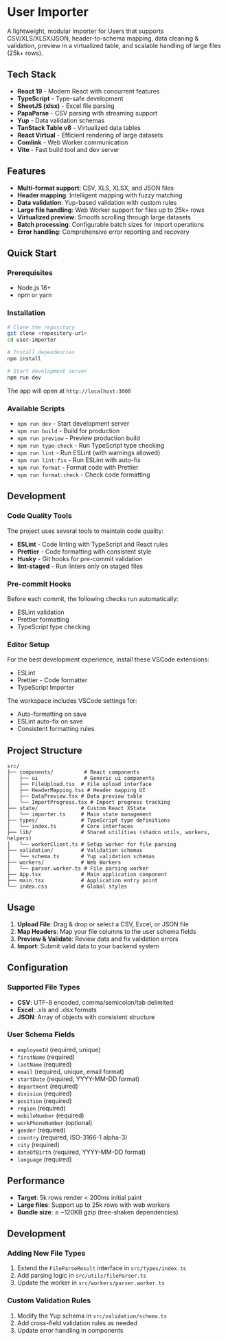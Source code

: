 # User Importer

A lightweight, modular importer for Users that supports CSV/XLS/XLSX/JSON, header-to-schema mapping, data cleaning & validation, preview in a virtualized table, and scalable handling of large files (25k+ rows).

## Tech Stack

- **React 19** - Modern React with concurrent features
- **TypeScript** - Type-safe development
- **SheetJS (xlsx)** - Excel file parsing
- **PapaParse** - CSV parsing with streaming support
- **Yup** - Data validation schemas
- **TanStack Table v8** - Virtualized data tables
- **React Virtual** - Efficient rendering of large datasets
- **Comlink** - Web Worker communication
- **Vite** - Fast build tool and dev server

## Features

- **Multi-format support**: CSV, XLS, XLSX, and JSON files
- **Header mapping**: Intelligent mapping with fuzzy matching
- **Data validation**: Yup-based validation with custom rules
- **Large file handling**: Web Worker support for files up to 25k+ rows
- **Virtualized preview**: Smooth scrolling through large datasets
- **Batch processing**: Configurable batch sizes for import operations
- **Error handling**: Comprehensive error reporting and recovery

## Quick Start

### Prerequisites

- Node.js 18+
- npm or yarn

### Installation

```bash
# Clone the repository
git clone <repository-url>
cd user-importer

# Install dependencies
npm install

# Start development server
npm run dev
```

The app will open at `http://localhost:3000`

### Available Scripts

- `npm run dev` - Start development server
- `npm run build` - Build for production
- `npm run preview` - Preview production build
- `npm run type-check` - Run TypeScript type checking
- `npm run lint` - Run ESLint (with warnings allowed)
- `npm run lint:fix` - Run ESLint with auto-fix
- `npm run format` - Format code with Prettier
- `npm run format:check` - Check code formatting

## Development

### Code Quality Tools

The project uses several tools to maintain code quality:

- **ESLint** - Code linting with TypeScript and React rules
- **Prettier** - Code formatting with consistent style
- **Husky** - Git hooks for pre-commit validation
- **lint-staged** - Run linters only on staged files

### Pre-commit Hooks

Before each commit, the following checks run automatically:

- ESLint validation
- Prettier formatting
- TypeScript type checking

### Editor Setup

For the best development experience, install these VSCode extensions:

- ESLint
- Prettier - Code formatter
- TypeScript Importer

The workspace includes VSCode settings for:

- Auto-formatting on save
- ESLint auto-fix on save
- Consistent formatting rules

## Project Structure

```
src/
├── components/          # React components
│   ├── ui               # Generic ui components
│   ├── FileUpload.tsx  # File upload interface
│   ├── HeaderMapping.tsx # Header mapping UI
│   ├── DataPreview.tsx # Data preview table
│   └── ImportProgress.tsx # Import progress tracking
├── state/              # Custom React XState
│   └── importer.ts     # Main state management
├── types/              # TypeScript type definitions
│   └── index.ts        # Core interfaces
├── lib/                # Shared utilities (shadcn utils, workers, helpers)
│   └── workerClient.ts # Setup worker for file parsing
├── validation/         # Validation schemas
│   └── schema.ts       # Yup validation schemas
├── workers/            # Web Workers
│   └── parser.worker.ts # File parsing worker
├── App.tsx             # Main application component
├── main.tsx            # Application entry point
└── index.css           # Global styles
```

## Usage

1. **Upload File**: Drag & drop or select a CSV, Excel, or JSON file
2. **Map Headers**: Map your file columns to the user schema fields
3. **Preview & Validate**: Review data and fix validation errors
4. **Import**: Submit valid data to your backend system

## Configuration

### Supported File Types

- **CSV**: UTF-8 encoded, comma/semicolon/tab delimited
- **Excel**: .xls and .xlsx formats
- **JSON**: Array of objects with consistent structure

### User Schema Fields

- `employeeId` (required, unique)
- `firstName` (required)
- `lastName` (required)
- `email` (required, unique, email format)
- `startDate` (required, YYYY-MM-DD format)
- `department` (required)
- `division` (required)
- `position` (required)
- `region` (required)
- `mobileNumber` (required)
- `workPhoneNumber` (optional)
- `gender` (required)
- `country` (required, ISO-3166-1 alpha-3)
- `city` (required)
- `dateOfBirth` (required, YYYY-MM-DD format)
- `language` (required)

## Performance

- **Target**: 5k rows render < 200ms initial paint
- **Large files**: Support up to 25k rows with web workers
- **Bundle size**: ≤ ~120KB gzip (tree-shaken dependencies)

## Development

### Adding New File Types

1. Extend the `FileParseResult` interface in `src/types/index.ts`
2. Add parsing logic in `src/utils/fileParser.ts`
3. Update the worker in `src/workers/parser.worker.ts`

### Custom Validation Rules

1. Modify the Yup schema in `src/validation/schema.ts`
2. Add cross-field validation rules as needed
3. Update error handling in components
